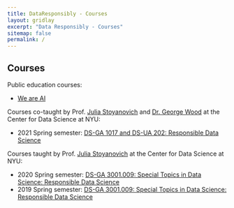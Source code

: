 ```yaml
---
title: DataResponsibly - Courses
layout: gridlay
excerpt: "Data Responsibly - Courses"
sitemap: false
permalink: /
---
```



## Courses

Public education courses:
* [We are AI](https://dataresponsibly.github.io/we-are-ai/)

Courses co-taught by Prof. [Julia Stoyanovich](http://stoyanovich.org/) and [Dr. George Wood](http://gwood.me) at the Center for Data Science at NYU:
* 2021 Spring semester: [DS-GA 1017 and DS-UA 202: Responsible Data Science](https://dataresponsibly.github.io/rds/)

Courses taught by Prof. [Julia Stoyanovich](http://stoyanovich.org/) at the Center for Data Science at NYU:
* 2020 Spring semester: [DS-GA 3001.009: Special Topics in Data Science: Responsible Data Science](https://dataresponsibly.github.io/courses/spring20)
* 2019 Spring semester: [DS-GA 3001.009: Special Topics in Data Science: Responsible Data Science](https://dataresponsibly.github.io/courses/spring19)

















































